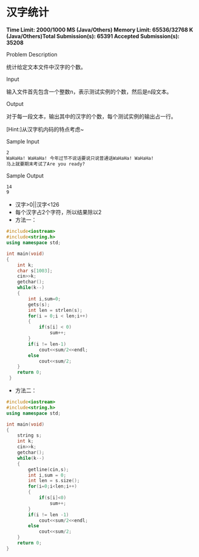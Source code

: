 # 汉字统计

**Time Limit: 2000/1000 MS (Java/Others)    Memory Limit: 65536/32768 K (Java/Others)Total Submission(s): 65391    Accepted Submission(s): 35208**

Problem Description

统计给定文本文件中汉字的个数。

 

Input

输入文件首先包含一个整数n，表示测试实例的个数，然后是n段文本。

 

Output

对于每一段文本，输出其中的汉字的个数，每个测试实例的输出占一行。

[Hint:]从汉字机内码的特点考虑~



 

Sample Input

```txt
2
WaHaHa! WaHaHa! 今年过节不说话要说只说普通话WaHaHa! WaHaHa!
马上就要期末考试了Are you ready?
```

 

Sample Output

```txt
14
9
```

- 汉字>0||汉字<126
- 每个汉字占2个字符，所以结果除以2
- 方法一：

```c++
#include<iostream>
#include<string.h>
using namespace std;

int main(void)
{
	int k;
	char s[1003];
	cin>>k;
	getchar();
	while(k--)
	{
		int i,sum=0;
		gets(s);
		int len = strlen(s);
		for(i = 0;i < len;i++)
		{
			if(s[i] < 0)
				sum++;
		}
		if(i != len-1)
			cout<<sum/2<<endl;
		else
			cout<<sum/2;
	}
	return 0;
 }
```

- 方法二：

```c++
#include<iostream>
#include<string.h>
using namespace std;

int main(void)
{
	string s;
	int k;
	cin>>k;
	getchar();
	while(k--)
	{
		getline(cin,s);
		int i,sum = 0;
		int len = s.size();
		for(i=0;i<len;i++)
		{
			if(s[i]<0)
				sum++;
		}
		if(i != len -1)
			cout<<sum/2<<endl;
		else
			cout<<sum/2;
	}
	return 0;
}
```